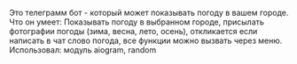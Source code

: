 Это телеграмм бот - который может показывать погоду в вашем городе.
Что он умеет: Показывать погоду в выбранном городе, присылать фотографии погоды (зима, весна, лето, осень), откликается если написать в чат слово погода, все функции можно вызвать через меню.
Использовал: модуль aiogram, random
 
